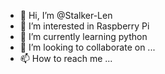 - 👋 Hi, I’m @Stalker-Len
- 👀 I’m interested in Raspberry Pi
- 🌱 I’m currently learning python
- 💞️ I’m looking to collaborate on ...
- 📫 How to reach me ...

<!---
Stalker-Len/Stalker-Len is a ✨ special ✨ repository because its `README.md` (this file) appears on your GitHub profile.
You can click the Preview link to take a look at your changes.
--->
